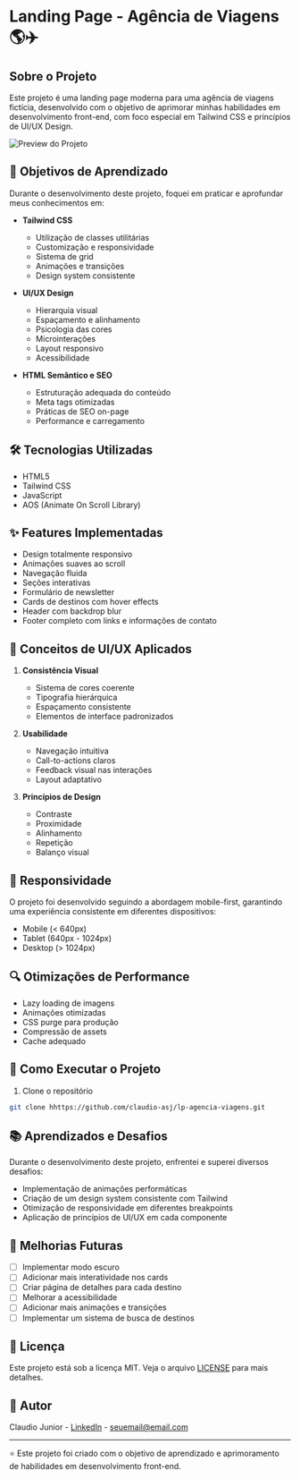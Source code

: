 # Landing Page - Agência de Viagens 🌎✈️

## Sobre o Projeto

Este projeto é uma landing page moderna para uma agência de viagens fictícia, desenvolvido com o objetivo de aprimorar minhas habilidades em desenvolvimento front-end, com foco especial em Tailwind CSS e princípios de UI/UX Design.

![Preview do Projeto](/api/placeholder/800/400)

## 🎯 Objetivos de Aprendizado

Durante o desenvolvimento deste projeto, foquei em praticar e aprofundar meus conhecimentos em:

- **Tailwind CSS**
  - Utilização de classes utilitárias
  - Customização e responsividade
  - Sistema de grid
  - Animações e transições
  - Design system consistente

- **UI/UX Design**
  - Hierarquia visual
  - Espaçamento e alinhamento
  - Psicologia das cores
  - Microinterações
  - Layout responsivo
  - Acessibilidade

- **HTML Semântico e SEO**
  - Estruturação adequada do conteúdo
  - Meta tags otimizadas
  - Práticas de SEO on-page
  - Performance e carregamento

## 🛠️ Tecnologias Utilizadas

- HTML5
- Tailwind CSS
- JavaScript
- AOS (Animate On Scroll Library)

## ✨ Features Implementadas

- Design totalmente responsivo
- Animações suaves ao scroll
- Navegação fluida
- Seções interativas
- Formulário de newsletter
- Cards de destinos com hover effects
- Header com backdrop blur
- Footer completo com links e informações de contato

## 🎨 Conceitos de UI/UX Aplicados

1. **Consistência Visual**
   - Sistema de cores coerente
   - Tipografia hierárquica
   - Espaçamento consistente
   - Elementos de interface padronizados

2. **Usabilidade**
   - Navegação intuitiva
   - Call-to-actions claros
   - Feedback visual nas interações
   - Layout adaptativo

3. **Princípios de Design**
   - Contraste
   - Proximidade
   - Alinhamento
   - Repetição
   - Balanço visual

## 📱 Responsividade

O projeto foi desenvolvido seguindo a abordagem mobile-first, garantindo uma experiência consistente em diferentes dispositivos:

- Mobile (< 640px)
- Tablet (640px - 1024px)
- Desktop (> 1024px)

## 🔍 Otimizações de Performance

- Lazy loading de imagens
- Animações otimizadas
- CSS purge para produção
- Compressão de assets
- Cache adequado

## 🚀 Como Executar o Projeto

1. Clone o repositório
```bash
git clone hhttps://github.com/claudio-asj/lp-agencia-viagens.git
```

## 📚 Aprendizados e Desafios

Durante o desenvolvimento deste projeto, enfrentei e superei diversos desafios:

- Implementação de animações performáticas
- Criação de um design system consistente com Tailwind
- Otimização de responsividade em diferentes breakpoints
- Aplicação de princípios de UI/UX em cada componente

## 🎯 Melhorias Futuras

- [ ] Implementar modo escuro
- [ ] Adicionar mais interatividade nos cards
- [ ] Criar página de detalhes para cada destino
- [ ] Melhorar a acessibilidade
- [ ] Adicionar mais animações e transições
- [ ] Implementar um sistema de busca de destinos

## 📝 Licença

Este projeto está sob a licença MIT. Veja o arquivo [LICENSE](LICENSE) para mais detalhes.

## 👋 Autor

Claudio Junior - [LinkedIn](seu-linkedin) - seuemail@email.com

---

⭐️ Este projeto foi criado com o objetivo de aprendizado e aprimoramento de habilidades em desenvolvimento front-end.